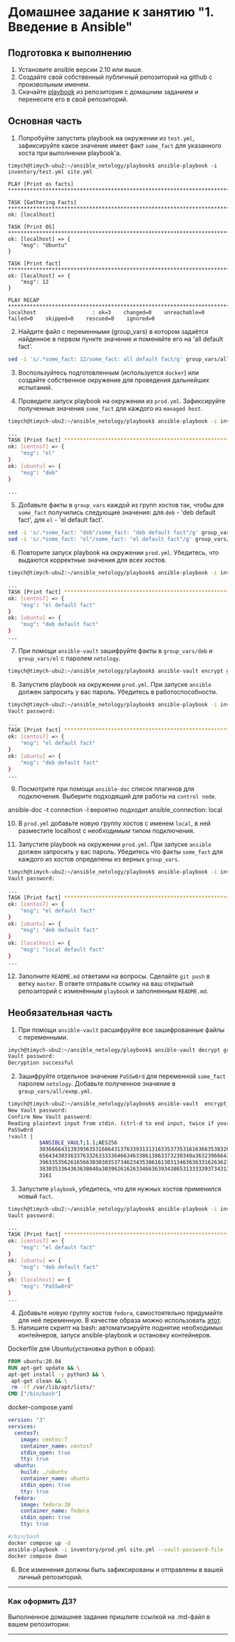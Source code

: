 # Домашнее задание к занятию "1. Введение в Ansible"

## Подготовка к выполнению
1. Установите ansible версии 2.10 или выше.
2. Создайте свой собственный публичный репозиторий на github с произвольным именем.
3. Скачайте [playbook](./playbook/) из репозитория с домашним заданием и перенесите его в свой репозиторий.

## Основная часть
1. Попробуйте запустить playbook на окружении из `test.yml`, зафиксируйте какое значение имеет факт `some_fact` для указанного хоста при выполнении playbook'a.

```
timych@timych-ubu2:~/ansible_netology/playbook$ ansible-playbook -i inventory/test.yml site.yml

PLAY [Print os facts] *****************************************************************************************************************************

TASK [Gathering Facts] ****************************************************************************************************************************
ok: [localhost]

TASK [Print OS] ***********************************************************************************************************************************
ok: [localhost] => {
    "msg": "Ubuntu"
}

TASK [Print fact] *********************************************************************************************************************************
ok: [localhost] => {
    "msg": 12
}

PLAY RECAP ****************************************************************************************************************************************
localhost                  : ok=3    changed=0    unreachable=0    failed=0    skipped=0    rescued=0    ignored=0
```

2. Найдите файл с переменными (group_vars) в котором задаётся найденное в первом пункте значение и поменяйте его на 'all default fact'.


```bash
sed -i 's/.*some_fact: 12/some_fact: all default fact/g' group_vars/all/examp.yml
```

3. Воспользуйтесь подготовленным (используется `docker`) или создайте собственное окружение для проведения дальнейших испытаний.

4. Проведите запуск playbook на окружении из `prod.yml`. Зафиксируйте полученные значения `some_fact` для каждого из `managed host`.


```bash
timych@timych-ubu2:~/ansible_netology/playbook$ ansible-playbook -i inventory/prod.yml site.yml

...
TASK [Print fact] *********************************************************************************************************************************
ok: [centos7] => {
    "msg": "el"
}
ok: [ubuntu] => {
    "msg": "deb"
}

...
```

5. Добавьте факты в `group_vars` каждой из групп хостов так, чтобы для `some_fact` получились следующие значения: для `deb` - 'deb default fact', для `el` - 'el default fact'.



```bash
sed -i 's/.*some_fact: "deb"/some_fact: "deb default fact"/g' group_vars/deb/examp.yml
sed -i 's/.*some_fact: "el"/some_fact: "el default fact"/g' group_vars/el/examp.yml

```
6.  Повторите запуск playbook на окружении `prod.yml`. Убедитесь, что выдаются корректные значения для всех хостов.
```bash
timych@timych-ubu2:~/ansible_netology/playbook$ ansible-playbook -i inventory/prod.yml site.yml

...
TASK [Print fact] *********************************************************************************************************************************
ok: [centos7] => {
    "msg": "el default fact"
}
ok: [ubuntu] => {
    "msg": "deb default fact"
}
...

```

7. При помощи `ansible-vault` зашифруйте факты в `group_vars/deb` и `group_vars/el` с паролем `netology`.


```bash
timych@timych-ubu2:~/ansible_netology/playbook$ ansible-vault encrypt group_vars/deb/examp.yml group_vars/el/examp.yml
```

8. Запустите playbook на окружении `prod.yml`. При запуске `ansible` должен запросить у вас пароль. Убедитесь в работоспособности.


```bash
timych@timych-ubu2:~/ansible_netology/playbook$ ansible-playbook -i inventory/prod.yml site.yml --ask-vault-pass
Vault password:

...
TASK [Print fact] *********************************************************************************************************************************
ok: [centos7] => {
    "msg": "el default fact"
}
ok: [ubuntu] => {
    "msg": "deb default fact"
}
...
```

9.  Посмотрите при помощи `ansible-doc` список плагинов для подключения. Выберите подходящий для работы на `control node`.

ansible-doc -t connection -l
вероятно подходит ansible_connection: local

10. В `prod.yml` добавьте новую группу хостов с именем  `local`, в ней разместите localhost с необходимым типом подключения.

11. Запустите playbook на окружении `prod.yml`. При запуске `ansible` должен запросить у вас пароль. Убедитесь что факты `some_fact` для каждого из хостов определены из верных `group_vars`.

```bash
timych@timych-ubu2:~/ansible_netology/playbook$ ansible-playbook -i inventory/prod.yml site.yml --ask-vault-pass
Vault password:

...
TASK [Print fact] *********************************************************************************************************************************
ok: [centos7] => {
    "msg": "el default fact"
}
ok: [ubuntu] => {
    "msg": "deb default fact"
}
ok: [localhost] => {
    "msg": "local default fact"
}
...
```


12. Заполните `README.md` ответами на вопросы. Сделайте `git push` в ветку `master`. В ответе отправьте ссылку на ваш открытый репозиторий с изменённым `playbook` и заполненным `README.md`.

## Необязательная часть

1. При помощи `ansible-vault` расшифруйте все зашифрованные файлы с переменными.


```bash
imych@timych-ubu2:~/ansible_netology/playbook$ ansible-vault decrypt group_vars/*/*.yml
Vault password:
Decryption successful
```

2. Зашифруйте отдельное значение `PaSSw0rd` для переменной `some_fact` паролем `netology`. Добавьте полученное значение в `group_vars/all/exmp.yml`.


```bash
timych@timych-ubu2:~/ansible_netology/playbook$ ansible-vault  encrypt_string
New Vault password:
Confirm New Vault password:
Reading plaintext input from stdin. (ctrl-d to end input, twice if your content does not already have a newline)
PaSSw0rd
!vault |
          $ANSIBLE_VAULT;1.1;AES256
          30366664313939363531666431376339313131633537353161636635383263343261333934353239
          6564343033633763326333336466346338613863373230340a363239666439303431356562363964
          39633535626165663030303537346234353861613031346363633162636239306631626630663866
          3830353364363638640a303962616263346636393438653133333937343131313739316464656538
          3161
```


3. Запустите `playbook`, убедитесь, что для нужных хостов применился новый `fact`.

```bash
timych@timych-ubu2:~/ansible_netology/playbook$ ansible-playbook -i inventory/prod.yml site.yml --ask-vault-pass
Vault password:

...
TASK [Print fact] *********************************************************************************************************************************
ok: [centos7] => {
    "msg": "el default fact"
}
ok: [ubuntu] => {
    "msg": "deb default fact"
}
ok: [localhost] => {
    "msg": "PaSSw0rd"
}
...
```

4. Добавьте новую группу хостов `fedora`, самостоятельно придумайте для неё переменную. В качестве образа можно использовать [этот](https://hub.docker.com/r/pycontribs/fedora).
5. Напишите скрипт на bash: автоматизируйте поднятие необходимых контейнеров, запуск ansible-playbook и остановку контейнеров.

Dockerfile для Ubuntu(установка python в образ):

```dockerfile
FROM ubuntu:20.04
RUN apt-get update && \
apt-get install -y python3 && \
 apt-get clean && \
 rm -rf /var/lib/apt/lists/*
CMD ["/bin/bash"]
```


docker-compose.yaml
```yaml
version: "3"
services:
  centos7:
    image: centos:7
    container_name: centos7
    stdin_open: true
    tty: true
  ubuntu:
    build: ./ubuntu
    container_name: ubuntu
    stdin_open: true
    tty: true
  fedora:
    image: fedora:38
    container_name: fedora
    stdin_open: true
    tty: true
```


```bash
#/bin/bash
docker compose up -d
ansible-playbook -i inventory/prod.yml site.yml --vault-password-file ./.vault_pass.txt
docker compose down
```

6. Все изменения должны быть зафиксированы и отправлены в вашей личный репозиторий.

---

### Как оформить ДЗ?

Выполненное домашнее задание пришлите ссылкой на .md-файл в вашем репозитории.

---
